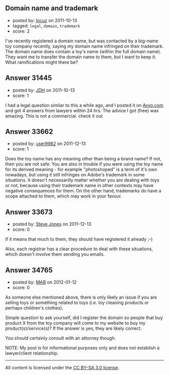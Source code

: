 ## Domain name and trademark

- posted by: [locuz](https://stackexchange.com/users/-1/13838-locuz) on 2011-10-13
- tagged: `legal`, `domain`, `trademark`
- score: 2

I've recently registered a domain name, but was contacted by a big-name toy company recently, saying my domain name infringed on their trademark. The domain name does contain a toy's name (within the full domain name). They want me to transfer the domain name to them, but I want to keep it. What ramifications might there be?


## Answer 31445

- posted by: [JDH](https://stackexchange.com/users/-1/13136-jdh) on 2011-10-13
- score: 1

I had a legal question similar to this a while ago, and I posted it on [Avvo.com](http://avvo.com) and got 4 answers from lawyers within 24 hrs. The advice I got (free) was amazing. This is not a commercial. check it out


## Answer 33662

- posted by: [user9982](https://stackexchange.com/users/-1/9982-user9982) on 2011-12-13
- score: 1

Does the toy name has any meaning other than being a brand name? If not, then you are not safe. You are also in trouble if you were using the toy name for its derived meaning - for example "photoshoped" is a term of it's own nowadays, but using it still infringes on Adobe's trademark in some situations. It doesn't necessarilly matter whether you are dealing with toys or not, because using their trademark name in other contexts may have negative consequences for them. On the other hand, trademarks do have a scope attached to them, which may work in your favour.


## Answer 33673

- posted by: [Steve Jones](https://stackexchange.com/users/-1/12985-steve-jones) on 2011-12-13
- score: 0

If it means that much to them, they should have registered it already ;-)

Also, each registrar has a clear procedure to deal with these situations, which doesn't involve them sending you emails.


## Answer 34765

- posted by: [MAB](https://stackexchange.com/users/-1/15587-mab) on 2012-01-12
- score: 0

As someone else mentioned above, there is only likely an issue if you are selling toys or something related to toys (i.e. toy cleaning products or perhaps children's clothes).

Simple question to ask yourself, did I register the domain so people that buy product X from the toy company will come to my website to buy my product(s)/service(s)?  If the answer is yes, they are likely correct.

You should certainly consult with an attorney though.

NOTE: My post is for informational purposes only and does not establish a lawyer/client relationship.



---

All content is licensed under the [CC BY-SA 3.0 license](https://creativecommons.org/licenses/by-sa/3.0/).
